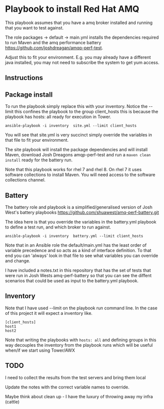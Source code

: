 # Playbook to install Red Hat AMQ

This playbook assumes that you have a amq broker installed and running that you want to test against.

The role packages -> default -> main.yml installs the dependencies required to run Maven and the amq performance battery https://github.com/joshdreagan/amqp-perf-test. 

Adjust this to fit your environment. E.g. you may already have a different java installed, you may not need to subscribe the system to get yum access.

## Instructions

## Package install

To run the playbook simply replace this with your inventory. Notice the --limit this confines the playbook to the group client_hosts this is because the playbook has hosts: all ready for execution in Tower.

`ansible-playbook -i inventory  site.yml --limit client_hosts`

You will see that site.yml is very succinct simply override the variables in that file to fit your environment.

The site playbook will install the package dependencies and will install Maven, download Josh Dreagons amqp-perf-test and run a `maven clean install` ready for the battery run.

Note that this playbook works for rhel 7 and rhel 8. On rhel 7 it uses software collections to install Maven. You will need access to the software collections channel.

## Battery

The battery role and playbook is a simplified/generalised version of Josh West's battery playbooks https://github.com/shuawest/amq-perf-battery.git

The idea here is that you override the variables in the battery.yml playbook to define a test run, and which broker to run against.

`ansible-playbook -i inventory  battery.yml --limit client_hosts`

Note that in an Ansible role the default/main.yml has the least order of variable precedence and so acts as a kind of interface definition. To that end you can 'always' look in that file to see what variables you can override and change.

I have included a notes.txt in this repository that has the set of tests that were run in Josh Wests amq-perf-battery so that you can see the diffent scenarios that could be used as input to the battery.yml playbook.

## Inventory

Note that I have used --limit on the playbook run command line. In the case of this project it will expect a inventory like.

```
[client_hosts]
host1
host2

```

Note that writing the playbooks with `hosts: all` and defining groups in this way decouples the inventory from the playbook runs which will be useful when/if we start using Tower/AWX

## TODO

I need to collect the results from the test servers and bring them local

Update the notes with the correct variable names to override.

Maybe think about clean up - I have the luxury of throwing away my infra (cattle)